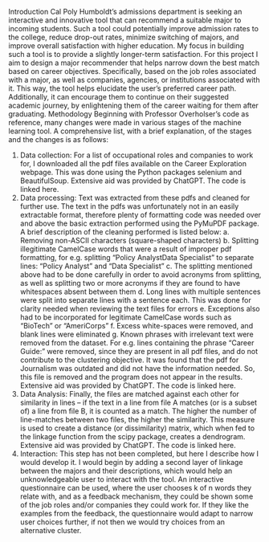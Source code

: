 Introduction
Cal Poly Humboldt’s admissions department is seeking an interactive and innovative tool that can recommend a suitable major to incoming students. Such a tool could potentially improve admission rates to the college, reduce drop-out rates, minimize switching of majors, and improve overall satisfaction with higher education. 
My focus in building such a tool is to provide a slightly longer-term satisfaction. For this project I aim to design a major recommender that helps narrow down the best match based on career objectives. Specifically, based on the job roles associated with a major, as well as companies, agencies, or institutions associated with it. This way, the tool helps elucidate the user’s preferred career path. Additionally, it can encourage them to continue on their suggested academic journey, by enlightening them of the career waiting for them after graduating. 
Methodology
Beginning with Professor Overholser’s code as reference, many changes were made in various stages of the machine learning tool. A comprehensive list, with a brief explanation, of the stages and the changes is as follows:
1.	Data collection: For a list of occupational roles and companies to work for, I downloaded all the pdf files available on the Career Exploration webpage. This was done using the Python packages selenium and BeautifulSoup. Extensive aid was provided by ChatGPT. The code is linked here. 
2.	Data processing: Text was extracted from these pdfs and cleaned for further use. The text in the pdfs was unfortunately not in an easily extractable format, therefore plenty of formatting code was needed over and above the basic extraction performed using the PyMuPDF package. A brief description of the cleaning performed is listed below:
a.	Removing non-ASCII characters (square-shaped characters)
b.	Splitting illegitimate CamelCase words that were a result of improper pdf formatting, for e.g. splitting “Policy AnalystData Specialist” to separate lines: “Policy Analyst” and “Data Specialist”
c.	The splitting mentioned above had to be done carefully in order to avoid acronyms from splitting, as well as splitting two or more acronyms if they are found to have whitespaces absent between them
d.	Long lines with multiple sentences were split into separate lines with a sentence each. This was done for clarity needed when reviewing the text files for errors
e.	Exceptions also had to be incorporated for legitimate CamelCase words such as “BioTech” or “AmeriCorps”
f.	Excess white-spaces were removed, and blank lines were eliminated
g.	Known phrases with irrelevant text were removed from the dataset. For e.g. lines containing the phrase “Career Guide:” were removed, since they are present in all pdf files, and do not contribute to the clustering objective. 
It was found that the pdf for Journalism was outdated and did not have the information needed. So, this file is removed and the program does not appear in the results. Extensive aid was provided by ChatGPT. The code is linked here. 
3.	Data Analysis: Finally, the files are matched against each other for similarity in lines – if the text in a line from file A matches (or is a subset of) a line from file B, it is counted as a match. The higher the number of line-matches between two files, the higher the similarity. This measure is used to create a distance (or dissimilarity) matrix, which when fed to the linkage function from the scipy package, creates a dendrogram. Extensive aid was provided by ChatGPT. The code is linked here. 
4.	Interaction: This step has not been completed, but here I describe how I would develop it. I would begin by adding a second layer of linkage between the majors and their descriptions, which would help an unknowledgeable user to interact with the tool. An interactive questionnaire can be used, where the user chooses k of n words they relate with, and as a feedback mechanism, they could be shown some of the job roles and/or companies they could work for. If they like the examples from the feedback, the questionnaire would adapt to narrow user choices further, if not then we would try choices from an alternative cluster. 
